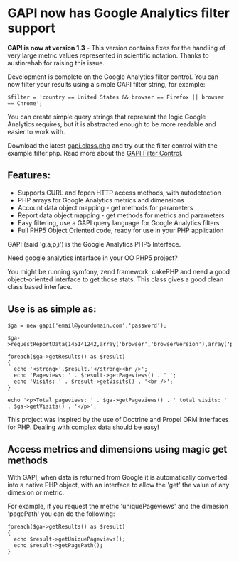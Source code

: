 # GAPI now has Google Analytics filter support #

**GAPI is now at version 1.3** - This version contains fixes for the handling of very large metric values represented in scientific notation. Thanks to austinrehab for raising this issue.

Development is complete on the Google Analytics filter control. You can now filter your results using a simple GAPI filter string, for example:

```
$filter = 'country == United States && browser == Firefox || browser == Chrome';
```

You can create simple query strings that represent the logic Google Analytics requires, but it is abstracted enough to be more readable and easier to work with.

Download the latest [gapi.class.php](http://gapi-google-analytics-php-interface.googlecode.com/files/gapi-1.3.zip) and try out the filter control with the example.filter.php. Read more about the [GAPI Filter Control](http://code.google.com/p/gapi-google-analytics-php-interface/wiki/UsingFilterControl).

## Features: ##

  * Supports CURL and fopen HTTP access methods, with autodetection
  * PHP arrays for Google Analytics metrics and dimensions
  * Account data object mapping - get methods for parameters
  * Report data object mapping - get methods for metrics and parameters
  * Easy filtering, use a GAPI query language for Google Analytics filters
  * Full PHP5 Object Oriented code, ready for use in your PHP application

GAPI (said 'g,a,p,i') is the Google Analytics PHP5 Interface.

Need google analytics interface in your OO PHP5 project?

You might be running symfony, zend framework, cakePHP and need a good object-oriented interface to get those stats. This class gives a good clean class based interface.

## Use is as simple as: ##

```
$ga = new gapi('email@yourdomain.com','password');

$ga->requestReportData(145141242,array('browser','browserVersion'),array('pageviews','visits'));

foreach($ga->getResults() as $result)
{
  echo '<strong>'.$result.'</strong><br />';
  echo 'Pageviews: ' . $result->getPageviews() . ' ';
  echo 'Visits: ' . $result->getVisits() . '<br />';
}

echo '<p>Total pageviews: ' . $ga->getPageviews() . ' total visits: ' . $ga->getVisits() . '</p>';
```

This project was inspired by the use of Doctrine and Propel ORM interfaces for PHP. Dealing with complex data should be easy!

## Access metrics and dimensions using magic get methods ##

With GAPI, when data is returned from Google it is automatically converted into a native PHP object, with an interface to allow the 'get' the value of any dimesion or metric.

For example, if you request the metric 'uniquePageviews' and the dimesion 'pagePath' you can do the following:

```
foreach($ga->getResults() as $result)
{
  echo $result->getUniquePageviews();
  echo $result->getPagePath();
}
```